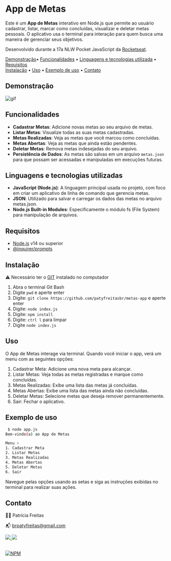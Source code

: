 # App de Metas

Este é um **App de Metas** interativo em Node.js que permite ao usuário cadastrar, listar, marcar como concluídas, visualizar e deletar metas pessoais. O aplicativo usa o terminal para interação para quem busca uma maneira de gerenciar seus objetivos.

Desenvolvido durante a 17a NLW Pocket JavaScript da [Rocketseat](https://www.rocketseat.com.br/).

[Demonstração](#demonstracao)• [Funcionalidades](#funcionalidade) •  [Linguagens e tecnologias utilizada](#linguagens-e-tecnologias-utilizada) •  [Requisitos](#requisitos) </br>  [Instalação](#instalacao) •  [Uso](#uso) •  [Exemplo de uso](#exemplo-de-uso) •  [Contato](#contato) 

## Demonstração

![gif](https://blogger.googleusercontent.com/img/b/R29vZ2xl/AVvXsEi_Yr7Ly1qvWA_Tnmskszc5FvK2QOKqf6G6-amDJITRurxb3Na4IR6tBnT8RglLm7MXZ7g2qG5T1E5oEnBa6oXsPYCSM3pccJixxN9IgpzpfkNrhWoc9bEwV0VDHOlkWc7CJ06qsBUoj9w3UsiUgAtq15iSgJOkQFRuMH7-lK2ftVXveZOGujQ1soFz-gfz/s16000/metas%20app.gif)

## Funcionalidades

- **Cadastrar Metas**: Adicione novas metas ao seu arquivo de metas.
- **Listar Metas**: Visualize todas as suas metas cadastradas.
- **Metas Realizadas**: Veja as metas que você marcou como concluídas.
- **Metas Abertas**: Veja as metas que ainda estão pendentes.
- **Deletar Metas**: Remova metas indesejadas do seu arquivo.
- **Persistência de Dados**: As metas são salvas em um arquivo `metas.json` para que possam ser acessadas e manipuladas em execuções futuras.

##  Linguagens e tecnologias utilizadas

- **JavaScript (Node.js)**: A linguagem principal usada no projeto, com foco em criar um aplicativo de linha de comando que gerencia metas.
- **JSON**: Utilizado para salvar e carregar os dados das metas no arquivo metas.json.
- **Node.js Built-in Modules**: Especificamente o módulo fs (File System) para manipulação de arquivos.

## Requisitos
- [Node.js](https://nodejs.org/) v14 ou superior
- [@inquirer/prompts](https://www.npmjs.com/package/@inquirer/prompts)

## Instalação

⚠️ Necessário ter o [GIT](https://git-scm.com/downloads) instalado no computador

1. Abra o terminal Git Bash 
2. Digite ```pwd``` e aperte enter
3. Digite:  ```git clone https://github.com/patyfreitasbr/metas-app``` e aperte enter   
4. Digite: ```node index.js``` 
5. Digite: ```npm install```
6. Digite: ```ctrl l``` para limpar
7. Digite ```node index.js```


## Uso
O App de Metas interage via terminal. Quando você iniciar o app, verá um menu com as seguintes opções:

1. Cadastrar Meta: Adicione uma nova meta para alcançar.
2. Listar Metas: Veja todas as metas registradas e marque como concluídas.
3. Metas Realizadas: Exibe uma lista das metas já concluídas.
4. Metas Abertas: Exibe uma lista das metas ainda não concluídas.
5. Deletar Metas: Selecione metas que deseja remover permanentemente.
6. Sair: Fechar o aplicativo.   

## Exemplo de uso

   ```bash
    $ node app.js
Bem-vindo(a) ao App de Metas

Menu >
1. Cadastrar Meta
2. Listar Metas
3. Metas Realizadas
4. Metas Abertas
5. Deletar Metas
6. Sair
```
Navegue pelas opções usando as setas e siga as instruções exibidas no terminal para realizar suas ações.


## Contato

👩‍💻 Patrícia Freitas

📬 brpatyfreitas@gmail.com

 <div><a href="https://www.linkedin.com/in/patyfreitasbr"><img src="https://img.shields.io/badge/LinkedIn-0077B5?style=for-the-badge&logo=linkedin&logoColor=white" target="_blank"></>
  <a href="https://www.instagram.com/patyfreitasbr"><img src="https://img.shields.io/badge/Instagram-E4405F?style=for-the-badge&logo=instagram&logoColor=white" target="_blank"></></div>

<br>

[![NPM](https://img.shields.io/npm/l/react)](https://github.com/patyfreitasbr/Google-Search-Page-Clone/blob/main/LICENSE)
   
